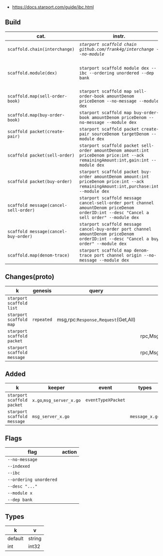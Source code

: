- https://docs.starport.com/guide/ibc.html

## Build
cat.|instr.|output
-|-|-
```scaffold.chain(interchange)```|*```starport scaffold chain github.com/frank4g/interchange --no-module```*|*```app/,cmd,/docs/,testutil/,vue/,config.yml```<br><br>```go.mod,go.sum,readme.md,.github/,.gitignore```*
```scaffold.module(dex)```|```starport scaffold module dex --ibc --ordering unordered --dep bank```|generated:```proto/dex/(tx,query,genesis,params)+packet.proto```<br>```x/dex/+module_ibc.go```<br>```testutil/keeper/dex.go```<br><br>modified:```app/app.go,docs/static/openapi.yml```
```scaffold.map(sell-order-book)```|```starport scaffold map sell-order-book amountDenom priceDenom --no-message --module dex```
```scaffold.map(buy-order-book)```|```starport scaffold map buy-order-book amountDenom priceDenom --no-message --module dex```
```scaffold packet(create-pair)```|```starport scaffold packet create-pair sourceDenom targetDenom --module dex```
```scaffold packet(sell-order)```|```starport scaffold packet sell-order amountDenom amount:int priceDenom price:int --ack remainingAmount:int,gain:int --module dex```
```scaffold packet(buy-order)```|```starport scaffold packet buy-order amountDenom amount:int priceDenom price:int --ack remainingAmount:int,purchase:int --module dex```
```scaffold message(cancel-sell-order)```|```starport scaffold message cancel-sell-order port channel amountDenom priceDenom orderID:int --desc "Cancel a sell order" --module dex```
```scaffold message(cancel-buy-order)```|```starport scaffold message cancel-buy-order port channel amountDenom priceDenom orderID:int --desc "Cancel a buy order" --module dex```
```scaffold.map(denom-trace)```|```starport scaffold map denom-trace port channel origin --no-message --module dex```

## Changes(proto)
k|genesis|query|tx|packet|
-|-|-|-|-
```starport scaffold list```|
```starport scaffold map```|```repeated```|msg,rpc:```Response,Request```(Get,All)
```starport scaffold packet```|||rpc,Msg:```x```,```xReponse```|```PacketData```,```PacketAck```
```starport scaffold message```|||rpc,Msg:```x```,```xReponse```

## Added
k|keeper|event|types|codec
-|-|-|-|-
```starport scaffold packet```|```x.go```,```msg_server_x.go```|```eventTypeXPacket```|
```starport scaffold message```|```msg_server_x.go```||```message_x.go```|
## Flags
flag|action
-|-
```--no-message```|
```--indexed```|
```--ibc```|
```--ordering unordered```|
```--desc "..."```|
```--module x```|
```--dep bank```|

## Types
k|v
-|-
default|string
int|int32
